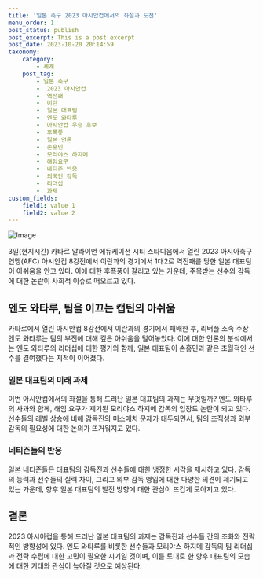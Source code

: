 ```yaml
---
title: '일본 축구 2023 아시안컵에서의 좌절과 도전'
menu_order: 1
post_status: publish
post_excerpt: This is a post excerpt
post_date: 2023-10-20 20:14:59
taxonomy:
    category:
        - 세계
    post_tag:
        - 일본 축구
        -  2023 아시안컵
        -  역전패
        -  이란
        -  일본 대표팀
        -  엔도 와타루
        -  아시안컵 우승 후보
        -  후폭풍
        -  일본 언론
        -  손흥민
        -  모리야스 하지메
        -  해임요구
        -  네티즌 반응
        -  외국인 감독
        -  리더십
        -  과제
custom_fields:
    field1: value 1
    field2: value 2
---
```


![Image](https://imgnews.pstatic.net/image/656/2024/02/06/0000078936_001_20240206112601681.jpg?type=w647)


3일(현지시간) 카타르 알라이언 에듀케이션 시티 스타디움에서 열린 2023 아시아축구연맹(AFC) 아시안컵 8강전에서 이란과의 경기에서 1대2로 역전패를 당한 일본 대표팀이 아쉬움을 안고 있다. 이에 대한 후폭풍이 갈리고 있는 가운데, 주목받는 선수와 감독에 대한 논란이 사회적 이슈로 떠오르고 있다.

## 엔도 와타루, 팀을 이끄는 캡틴의 아쉬움
카타르에서 열린 아시안컵 8강전에서 이란과의 경기에서 패배한 후, 리버풀 소속 주장 엔도 와타루는 팀의 부진에 대해 깊은 아쉬움을 털어놓았다. 이에 대한 언론의 분석에서는 엔도 와타루의 리더십에 대한 평가와 함께, 일본 대표팀이 손흥민과 같은 초월적인 선수를 결여했다는 지적이 이어졌다.

### 일본 대표팀의 미래 과제
이번 아시안컵에서의 좌절을 통해 드러난 일본 대표팀의 과제는 무엇일까? 엔도 와타루의 사과와 함께, 해임 요구가 제기된 모리야스 하지메 감독의 입장도 논란이 되고 있다. 선수들의 레벨 상승에 비해 감독진의 미스매치 문제가 대두되면서, 팀의 조직성과 외부 감독의 필요성에 대한 논의가 뜨거워지고 있다.

### 네티즌들의 반응
일본 네티즌들은 대표팀의 감독진과 선수들에 대한 냉정한 시각을 제시하고 있다. 감독의 능력과 선수들의 실력 차이, 그리고 외부 감독 영입에 대한 다양한 의견이 제기되고 있는 가운데, 향후 일본 대표팀의 발전 방향에 대한 관심이 뜨겁게 모아지고 있다.

## 결론
2023 아시아컵을 통해 드러난 일본 대표팀의 과제는 감독진과 선수들 간의 조화와 전략적인 방향성에 있다. 엔도 와타루를 비롯한 선수들과 모리야스 하지메 감독의 팀 리더십과 전략 수립에 대한 고민이 필요한 시기일 것이며, 이를 토대로 한 향후 대표팀의 모습에 대한 기대와 관심이 높아질 것으로 예상된다.
